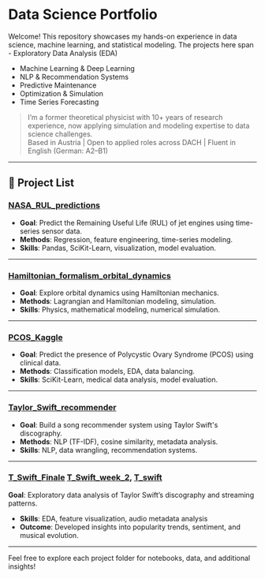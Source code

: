 # Data Science Portfolio

Welcome! This repository showcases my hands-on experience in data science, machine learning, and statistical modeling. The projects here span - Exploratory Data Analysis (EDA)
- Machine Learning & Deep Learning
- NLP & Recommendation Systems
- Predictive Maintenance
- Optimization & Simulation
- Time Series Forecasting

> I’m a former theoretical physicist with 10+ years of research experience, now applying simulation and modeling expertise to data science challenges.  
> Based in Austria | Open to applied roles across DACH | Fluent in English (German: A2–B1)

---

## 📂 Project List

### [NASA_RUL_predictions](https://github.com/suchitakulkarni/DataScience/tree/main/NASA_RUL_predictions)
- **Goal**: Predict the Remaining Useful Life (RUL) of jet engines using time-series sensor data.
- **Methods**: Regression, feature engineering, time-series modeling.
- **Skills**: Pandas, SciKit-Learn, visualization, model evaluation.

---

### [Hamiltonian_formalism_orbital_dynamics](https://github.com/suchitakulkarni/DataScience/tree/main/Hamiltonian_formalism_orbital_dynamics)
- **Goal**: Explore orbital dynamics using Hamiltonian mechanics.
- **Methods**: Lagrangian and Hamiltonian modeling, simulation.
- **Skills**: Physics, mathematical modeling, numerical simulation.

---

### [PCOS_Kaggle](https://github.com/suchitakulkarni/DataScience/tree/main/PCOS_Kaggle)
- **Goal**: Predict the presence of Polycystic Ovary Syndrome (PCOS) using clinical data.
- **Methods**: Classification models, EDA, data balancing.
- **Skills**: SciKit-Learn, medical data analysis, model evaluation.

---

### [Taylor_Swift_recommender](https://github.com/suchitakulkarni/DataScience/tree/main/Taylor_Swift_recommender)
- **Goal**: Build a song recommender system using Taylor Swift's discography.
- **Methods**: NLP (TF-IDF), cosine similarity, metadata analysis.
- **Skills**: NLP, data wrangling, recommendation systems.

---

### [T_Swift_Finale](https://github.com/suchitakulkarni/DataScience/tree/main/T_Swift_Finale) [T_Swift_week_2](https://github.com/suchitakulkarni/DataScience/tree/main/T_Swift_week_2), [T_swift](https://github.com/suchitakulkarni/DataScience/tree/main/T_Swift)
**Goal**: Exploratory data analysis of Taylor Swift’s discography and streaming patterns.  
- **Skills**: EDA, feature visualization, audio metadata analysis  
- **Outcome**: Developed insights into popularity trends, sentiment, and musical evolution.

---

Feel free to explore each project folder for notebooks, data, and additional insights!
